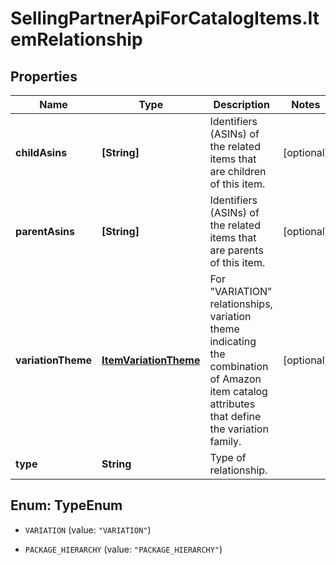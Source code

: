 # SellingPartnerApiForCatalogItems.ItemRelationship

## Properties
Name | Type | Description | Notes
------------ | ------------- | ------------- | -------------
**childAsins** | **[String]** | Identifiers (ASINs) of the related items that are children of this item. | [optional] 
**parentAsins** | **[String]** | Identifiers (ASINs) of the related items that are parents of this item. | [optional] 
**variationTheme** | [**ItemVariationTheme**](ItemVariationTheme.md) | For \"VARIATION\" relationships, variation theme indicating the combination of Amazon item catalog attributes that define the variation family. | [optional] 
**type** | **String** | Type of relationship. | 


<a name="TypeEnum"></a>
## Enum: TypeEnum


* `VARIATION` (value: `"VARIATION"`)

* `PACKAGE_HIERARCHY` (value: `"PACKAGE_HIERARCHY"`)




